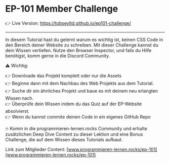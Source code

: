 # EP-101 Member Challenge

👉 Live Version: https://tobseyltd.github.io/ep101-challenge/

---

In diesem Tutorial hast du gelernt warum es wichtig ist, keinen CSS Code in den <head> Bereich
deiner Website zu schreiben. Mit dieser Challenge kannst du dein Wissen vertiefen. Nutze den Browser
Inspector, und falls du Hilfe benötigst, komm gerne in die Discord Community.

⚠️ Wichtig:

👉 Downloade das Projekt komplett oder nur die Assets<br /> 👉 Beginne dann mit dem Nachbau des Web
Projekts aus dem Tutorial.<br /> 👉 Suche dir ein ähnliches Projekt und baue es mit deinem neu
erlangten Wissen nach.<br /> 👉 Überprüfe dein Wissen indem du das Quiz auf der EP-Website
absolvierst.<br /> 👉 Wenn du kannst commite deinen Code in ein eigenes GitHub Repo<br />

🔥 Komm in die programmieren-lernen.rocks Community und erhalte zusätzlichen Deep Dive Content zu
dieser Lektion und eine Bonus Challenge, die auf dem Wissen dieses Tutorials aufbaut.

Link zum Mitglieder Content:
[www.programmieren-lernen.rocks/ep-101](www.programmieren-lernen.rocks/ep-101)


